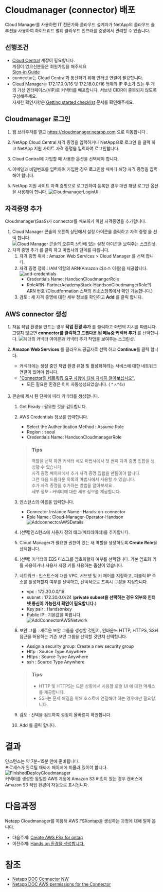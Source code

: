 # Cloudmanager (connector) 배포
Cloud Manager를 사용하면 IT 전문가와 클라우드 설계자가 NetApp의 클라우드 솔루션을 사용하여 하이브리드 멀티 클라우드 인프라를 중앙에서 관리할 수 있습니다.

## 선행조건
- [Cloud Central](https://cloud.netapp.com/) 계정이 필요합니다. </br>
계정이 없으신분들은 회원가입을 해주세요 </br> 
[Sign-in Guide](https://docs.netapp.com/us-en/cloud-manager-setup-admin/task-signing-up.html)
- connector는 Cloud Central과 통신하기 위해 인터넷 연결이 필요합니다.</br>
- Cloud Manager는 172.17.0.0/16 및 172.18.0.0/16 범위의 IP 주소가 있는 두 개의 가상 인터페이스(VIP)로 커넥터를 배포합니다. 서브넷 CIDR이 중복되지 않도록 구성해주세요. </br> 
자세한 확인사항은 [Getting started checklist](https://docs.netapp.com/us-en/cloud-manager-setup-admin/reference-checklist-cm.html) 문서를 확인해주세요.

## Cloudmanager 로그인
1. 웹 브라우저를 열고 https://cloudmanager.netapp.com 으로 이동합니다 .

2. NetApp Cloud Central 자격 증명을 입력하거나 NetApp으로 로그인 을 클릭 하고 NetApp 지원 사이트 자격 증명을 입력하여 로그인합니다.

3. Cloud Central에 가입할 때 사용한 옵션을 선택해야 합니다.

4. 이메일과 비밀번호를 입력하여 가입한 경우 로그인할 때마다 해당 자격 증명을 입력해야 합니다.

5. NetApp 지원 사이트 자격 증명으로 로그인하여 등록한 경우 매번 해당 로그인 옵션을 사용해야 합니다.
![CloudmanagerLoginUI](https://docs.netapp.com/us-en/cloud-manager-setup-admin/media/screenshot-login.png)

## 자격증명 추가
Cloudmanager(SaaS)가 connector를 배포하기 위한 자격증명을 추가합니다.

1. Cloud Manager 콘솔의 오른쪽 상단에서 설정 아이콘을 클릭하고 자격 증명 을 선택 합니다.
![Cloud Manager 콘솔의 오른쪽 상단에 있는 설정 아이콘을 보여주는 스크린샷.](https://docs.netapp.com/us-en/cloud-manager-setup-admin/media/screenshot_settings_icon.gif)
2. 자격 증명 추가 를 클릭 하고 마법사의 단계를 따릅니다.
    1. 자격 증명 위치 : Amazon Web Services > Cloud Manager 를 선택 합니다.
    2. 자격 증명 정의 : IAM 역할의 ARN(Amazon 리소스 이름)을 제공합니다.
        ![add-credentials](./images/Add-credentials.png)
        - Credentials Name: HandsonCloudmangerRole
        - RoleARN: PartnerAcademyStack-HandsonCloudmangerRole의 ARN 번호 (Cloudformation 스택의 리소스항목에서 확인 가능합니다.)
    3. 검토 : 새 자격 증명에 대한 세부 정보를 확인하고 **Add** 를 클릭 합니다.

## AWS connector 생성
1. 처음 작업 환경을 만드는 경우 **작업 환경 추가** 를 클릭하고 화면의 지시를 따릅니다. </br>
그렇지 않으면 **connector를 클릭하고 드롭다운 된 메뉴중 커넥터 추가** 를 선택합니다.
![헤더의 커넥터 아이콘과 커넥터 추가 작업을 보여주는 스크린샷.](https://docs.netapp.com/ko-kr/cloud-manager-setup-admin/media/screenshot_connector_add.gif)

2. **Amazon Web Services** 를 클라우드 공급자로 선택 하고 **Continue**를 클릭 합니다.
    - 커넥터에는 생성 중인 작업 환경 유형 및 활성화하려는 서비스에 대한 네트워크 연결이 있어야 합니다.
    - ["Connector의 네트워킹 요구 사항에 대해 자세히 알아보십시오".](https://docs.netapp.com/ko-kr/cloud-manager-setup-admin/reference-networking-cloud-manager.html)
        * 모든 필요한 환경은 이미 자동생성되었습니다. ( ^ㅅ^👍)

3. 콘솔에 제시 된 단계에 따라 커넥터를 생성합니다.
    1. Get Ready : 필요한 것을 검토합니다.
    2. AWS Credentials 정보를 입력합니다.
        - Select the Authentication Method : Assume Role
        - Region : seoul
        - Credentials Name: HandsonCloudmanagerRole</br>
        > ### Tips
        > 역할을 선택 하면 커넥터 배포 마법사에서 첫 번째 자격 증명 집합을 생성할 수 있습니다. </br>
        > 자격 증명 페이지에서 추가 자격 증명 집합을 만들어야 합니다. </br>
        > 그런 다음 드롭다운 목록의 마법사에서 사용할 수 있습니다. </br>
        > 추가 자격 증명을 추가하는 방법을 알아보세요 . </br>
        > 세부 정보 : 커넥터에 대한 세부 정보를 제공합니다. </br>

    3. 인스턴스의 이름을 입력합니다.
        - Connector Instance Name : Hands-on-connector
        - Role Name : Cloud-Manager-Operator-Handson
        ![AddconnectorAWSDetails](./images/AddconnectorAWSDetails.png)

    4. (선택)인스턴스에 사용자 정의 태그(메타데이터)를 추가합니다.

    5. Cloud Manager가 필요한 권한이 있는 새 역할을 생성하도록 **Create Role**을 선택합니다.

    6. (선택) 커넥터의 EBS 디스크를 암호화할지 여부를 선택합니다. 기본 암호화 키를 사용하거나 사용자 지정 키를 사용하는 옵션이 있습니다.

    7. 네트워크 : 인스턴스에 대한 VPC, 서브넷 및 키 페어를 지정하고, 퍼블릭 IP 주소를 활성화할지 여부를 선택하고, 선택적으로 프록시 구성을 지정합니다.
        - vpc : 172.30.0.0/16
        - subnet : 172.30.0.0/24 (**private subnet을 선택하는 경우 외부와 인터넷 통신이 가능한지 확인이 필요합니다.**)
        - Key pair : Handsonkey
        - Public IP : 기본값을 따릅니다. </br>
        ![AddConnectorAWSNetwork](./images/AddConnectorAWSNetwork.png)

    8. 보안 그룹 : 새로운 보안 그룹을 생성할 것인지, 인바운드 HTTP, HTTPS, SSH 접근을 허용하는 기존 보안 그룹을 선택할 것인지 선택합니다.
        - Assign a security group: Create a new security group
        - Http : Source Type Anywhere
        - Https : Source Type Anywhere
        - ssh : Source Type Anywhere
        > ### Tips
        > - HTTP 및 HTTPS는 드문 상황에서 사용할 로컬 UI 에 대한 액세스를 제공합니다.  </br>
        > - SSH는 문제 해결을 위해 호스트에 연결해야 하는 경우에만 필요합니다. </br>

    9. 검토 : 선택을 검토하여 설정이 올바른지 확인합니다.
    10. Add 를 클릭 합니다.

# 결과
인스턴스는 약 7분~15분 안에 준비됩니다. </br>
프로세스가 완료될 때까지 페이지에 머물러 있어야 합니다.</br>
![FinishedDeployCloudmanager](./images/FinishedDeployCloudmanager.png)</br>
커넥터를 생성한 동일한 AWS 계정에 Amazon S3 버킷이 있는 경우 캔버스에 Amazon S3 작업 환경이 자동으로 표시됩니다.

# 다음과정
Netapp Cloudmanager를 이용해 AWS FSXontap을 생성하는 과정에 대해 알아 봅니다.</br>
- 다음주제: [Create AWS FSx for ontap](../FSXforOntap/CreateFSXontap.md)
- 이전주제: [Hands on 환경을 생성합니다.](../QuickStart/CreateLabQuickstartGuide.md)


# 참조
- [ Netapp DOC Connector NW ](https://docs.netapp.com/us-en/cloud-manager-setup-admin/reference-networking-cloud-manager.html#endpoints-to-manage-resources-in-your-public-cloud-environment)
- [ Netapp DOC AWS permissions for the Connector ](https://docs.netapp.com/us-en/cloud-manager-setup-admin/reference-permissions-aws.html)